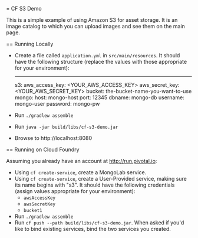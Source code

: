 = CF S3 Demo

This is a simple example of using Amazon S3 for asset storage. It is an image catalog to which you can upload images and see them on the main page.

== Running Locally

* Create a file called `application.yml` in `src/main/resources`. It should have the following structure (replace the values with those appropriate for your environment):

     ---
     s3:
       aws_access_key: <YOUR_AWS_ACCESS_KEY>
       aws_secret_key: <YOUR_AWS_SECRET_KEY>
       bucket: the-bucket-name-you-want-to-use
     mongo:
       host: mongo-host
       port: 12345
       dbname: mongo-db
       username: mongo-user
       password: mongo-pw

* Run `./gradlew assemble`
* Run `java -jar build/libs/cf-s3-demo.jar`
* Browse to http://localhost:8080

== Running on Cloud Foundry

Assuming you already have an account at http://run.pivotal.io:

* Using `cf create-service`, create a MongoLab service.
* Using `cf create-service`, create a User-Provided service, making sure its name begins with "s3". It should have the following credentials (assign values appropriate for your environment):
    * `awsAccessKey`
    * `awsSecretKey`
    * `bucket1`
* Run `./gradlew assemble`
* Run `cf push --path build/libs/cf-s3-demo.jar`. When asked if you'd like to bind existing services, bind the two services you created.



